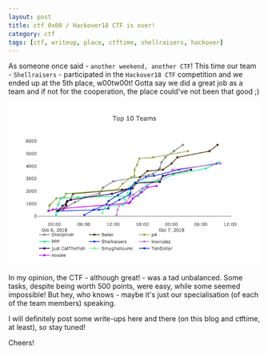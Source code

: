 ```yaml
---
layout: post
title: ctf 0x00 / Hackover18 CTF is over!
category: ctf
tags: [ctf, writeup, place, ctftime, shellraisers, hackover]
---
```




As someone once said - `another weekend, another CTF`! This time our team - `Shellraisers` - participated in the `Hackover18 CTF` competition and we ended up at the 5th place, w00tw00t! Gotta say we did a great job as a team and if not for the cooperation, the place could've not been that good ;)

![Team progress](/images/ctf_0x00/progress.png)

In my opinion, the CTF - although great! - was a tad unbalanced. Some tasks, despite being worth 500 points, were easy, while some seemed impossible! But hey, who knows - maybe it's just our specialisation (of each of the team members) speaking.

I will definitely post some write-ups here and there (on this blog and ctftime, at least), so stay tuned!

Cheers!
